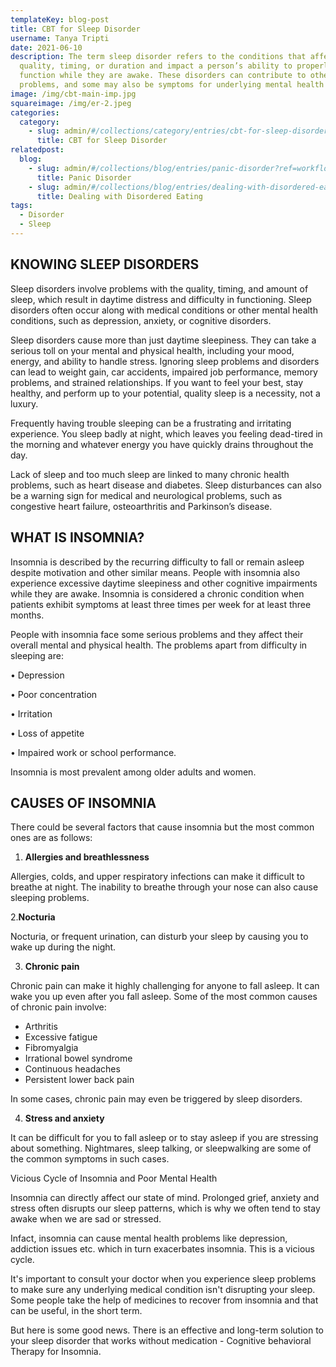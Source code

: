 ```yaml
---
templateKey: blog-post
title: CBT for Sleep Disorder
username: Tanya Tripti
date: 2021-06-10
description: The term sleep disorder refers to the conditions that affect sleep
  quality, timing, or duration and impact a person’s ability to properly
  function while they are awake. These disorders can contribute to other medical
  problems, and some may also be symptoms for underlying mental health issues.
image: /img/cbt-main-imp.jpg
squareimage: /img/er-2.jpeg
categories:
  category:
    - slug: admin/#/collections/category/entries/cbt-for-sleep-disorders
      title: CBT for Sleep Disorder
relatedpost:
  blog:
    - slug: admin/#/collections/blog/entries/panic-disorder?ref=workflow
      title: Panic Disorder
    - slug: admin/#/collections/blog/entries/dealing-with-disordered-eating?ref=workflow
      title: Dealing with Disordered Eating
tags:
  - Disorder
  - Sleep
---
```

<!--StartFragment-->

## **KNOWING SLEEP DISORDERS**

Sleep disorders involve problems with the quality, timing, and amount of sleep, which result in daytime distress and difficulty in functioning. Sleep disorders often occur along with medical conditions or other mental health conditions, such as depression, anxiety, or cognitive disorders.

Sleep disorders cause more than just daytime sleepiness. They can take a serious toll on your mental and physical health, including your mood, energy, and ability to handle stress. Ignoring sleep problems and disorders can lead to weight gain, car accidents, impaired job performance, memory problems, and strained relationships. If you want to feel your best, stay healthy, and perform up to your potential, quality sleep is a necessity, not a luxury.

Frequently having trouble sleeping can be a frustrating and irritating experience. You sleep badly at night, which leaves you feeling dead-tired in the morning and whatever energy you have quickly drains throughout the day.

Lack of sleep and too much sleep are linked to many chronic health problems, such as heart disease and diabetes. Sleep disturbances can also be a warning sign for medical and neurological problems, such as congestive heart failure, osteoarthritis and Parkinson’s disease.

## **WHAT IS INSOMNIA?**

Insomnia is described by the recurring difficulty to fall or remain asleep despite motivation and other similar means. People with insomnia also experience excessive daytime sleepiness and other cognitive impairments while they are awake. Insomnia is considered a chronic condition when patients exhibit symptoms at least three times per week for at least three months.

People with insomnia face some serious problems and they affect their overall mental and physical health. The problems apart from difficulty in sleeping are:

• Depression

• Poor concentration

• Irritation

• Loss of appetite

• Impaired work or school performance. 

Insomnia is most prevalent among older adults and women.

## **CAUSES OF INSOMNIA**

There could be several factors that cause insomnia but the most common ones are as follows:

1. **Allergies and breathlessness**

Allergies, colds, and upper respiratory infections can make it difficult to breathe at night. The inability to breathe through your nose can also cause sleeping problems.

2.**Nocturia**

Nocturia, or frequent urination, can disturb your sleep by causing you to wake up during the night. 

3. **Chronic pain**

Chronic pain can make it highly challenging for anyone to fall asleep. It can wake you up even after you fall asleep. Some of the most common causes of chronic pain involve:

* Arthritis
* Excessive fatigue
* Fibromyalgia
* Irrational bowel syndrome
* Continuous headaches
* Persistent lower back pain

In some cases, chronic pain may even be triggered by sleep disorders. 

4. **Stress and anxiety**

It can be difficult for you to fall asleep or to stay asleep if you are stressing about something. Nightmares, sleep talking, or sleepwalking are some of the common symptoms in such cases.



Vicious Cycle of Insomnia and Poor Mental Health



Insomnia can directly affect our state of mind. Prolonged grief, anxiety and stress often disrupts our sleep patterns, which is why we often tend to stay awake when we are sad or stressed. 



Infact, insomnia can cause mental health problems like depression, addiction issues etc. which in turn exacerbates insomnia. This is a vicious cycle.



It's important to consult your doctor when you experience sleep problems to make sure any underlying medical condition isn't disrupting your sleep. Some people take the help of medicines to recover from insomnia and that can be useful, in the short term. 



But here is some good news. There is an effective and long-term solution to your sleep disorder that works without medication - Cognitive behavioral Therapy for Insomnia.  



<!--EndFragment-->

<!--EndFragment-->